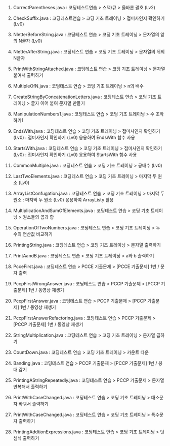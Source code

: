 1. CorrectParentheses.java
   : 코딩테스트연습 > 스택/큐 > 올바른 괄호 (Lv2)

2. CheckSuffix.java
   : 코딩테스트연습 > 코딩 기초 트레이닝 > 접미사인지 확인하기 (Lv0)

3. NletterBeforeString.java
   : 코딩테스트 연습 > 코딩 기초 트레이닝 > 문자열의 앞의 N글자 (Lv0)
4. NletterAfterString.java
   : 코딩테스트 연습 > 코딩 기초 트레이닝 > 문자열의 뒤의 N글자

5. PrintWithStringAttached.java
   : 코딩테스트 연습 > 코딩 기초 트레이닝 > 문자열 붙여서 출력하기

6. MultipleOfN.java
   : 코딩테스트 연습 > 코딩 기초 트레이닝 > n의 배수

7. CreateStringByConcatenationLetters.java
   : 코딩테스트 연습 > 코딩 기초 트레이닝 > 글자 이어 붙여 문자열 만들기

8. ManipulationNumbers1.java
   : 코딩테스트 연습 > 코딩 기초 트레이닝 > 수 조작하기1

9. EndsWith.java
   : 코딩테스트 연습 > 코딩 기초 트레이닝 > 접미사인지 확인하기 (Lv0)
   : 접미사인지 확인하기 (Lv0) 응용하여 EndsWith 함수 사용
   
10. StartsWith.java
   : 코딩테스트 연습 > 코딩 기초 트레이닝 > 접미사인지 확인하기 (Lv0)
   : 접미사인지 확인하기 (Lv0) 응용하여 StartsWith 함수 사용

11. CommonMultiple.java
   : 코딩테스트 연습 > 코딩 기초 트레이닝 > 공배수 (Lv0)

12. LastTwoElements.java
   : 코딩테스트 연습 > 코딩 기초 트레이닝 > 마지막 두 원소 (Lv0)

13. ArrayListConfugation.java
   : 코딩테스트 연습 > 코딩 기초 트레이닝 > 마지막 두 원소
   : 마지막 두 원소 (Lv0) 응용하여 ArrayListy 활용

14. MultiplicationAndSumOfElements.java
   : 코딩테스트 연습 > 코딩 기초 트레이닝 > 원소들의 곱과 합

15. OperationOfTwoNumbers.java
   : 코딩테스트 연습 > 코딩 기초 트레이닝 > 두 수의 연산값 비교하기

16. PrintingString.java
   : 코딩테스트 연습 > 코딩 기초 트레이닝 > 문자열 출력하기

17. PrintAandB.java
   : 코딩테스트 연습 > 코딩 기초 트레이닝 > a와 b 출력하기

18. PcceFirst.java
   : 코딩테스트 연습 > PCCE 기출문제 > [PCCE 기출문제] 1번 / 문자 출력

19. PccpFirstWrongAnswer.java
   : 코딩테스트 연습 > PCCP 기출문제 > [PCCP 기출문제] 1번 / 동영상 재생기

20. PccpFirstAnswer.java
   : 코딩테스트 연습 > PCCP 기출문제 > [PCCP 기출문제] 1번 / 동영상 재생기

21. PccpFirstAnswerRefactoring.java
   : 코딩테스트 연습 > PCCP 기출문제 > [PCCP 기출문제] 1번 / 동영상 재생기

22. StringMultiplication.java
   : 코딩테스트 연습 > 코딩 기초 트레이닝 > 문자열 곱하기

23. CountDown.java
   : 코딩테스트 연습 > 코딩 기초 트레이닝 > 카운트 다운

24. Banding.java
   : 코딩테스트 연습 > PCCP 기출문제 > [PCCP 기출문제] 1번 / 붕대 감기

25. PrintingAStringRepeatedly.java
   : 코딩테스트 연습 > PCCP 기출문제 > 문자열 반복해서 출력하기

26. PrintWithCaseChanged.java
   : 코딩테스트 연습 > 코딩 기초 트레이닝 > 대소문자 바꿔서 출력하기

27. PrintWithCaseChanged.java
   : 코딩테스트 연습 > 코딩 기초 트레이닝 > 특수문자 출력하기

28. PrintingAddtionExpressions.java
   : 코딩테스트 연습 > 코딩 기초 트레이닝 > 덧셈식 출력하기